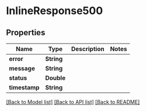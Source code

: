 # InlineResponse500

## Properties
Name | Type | Description | Notes
------------ | ------------- | ------------- | -------------
**error** | **String** |  | 
**message** | **String** |  | 
**status** | **Double** |  | 
**timestamp** | **String** |  | 

[[Back to Model list]](../README.md#documentation-for-models) [[Back to API list]](../README.md#documentation-for-api-endpoints) [[Back to README]](../README.md)


